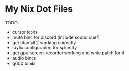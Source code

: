 # My Nix Dot Files

TODO:

- cursor icons
- mute bind for discord (include sound cue?)
- get titanfall 2 working correctly
- stylix configuration for spicetify
- get gpu-screen-recorder working and write patch for it
- audio binds
- g600 binds


